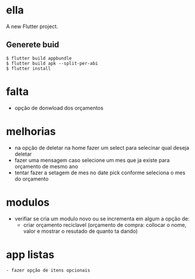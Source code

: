 # ella

A new Flutter project.

## Generete buid
```
$ flutter build appbundle
$ flutter build apk --split-per-abi
$ flutter install
```


# falta
- opção de donwload dos orçamentos

# melhorias
- na opção de deletar na home fazer um select para selecinar qual deseja deletar
- fazer uma mensagem caso selecione um mes que ja existe para orçamento de mesmo ano
- tentar fazer a setagem de mes no date pick conforme seleciona o mes do orçamento


# modulos
- verifiar se cria um modulo novo ou se incrementa em algum a opção de:
    - criar orçamento reciclavel
        (orçamento de compra: collocar o nome, valor e mostrar o resutado de quanto ta dando)


# app listas
    - fazer opção de itens opcionais
